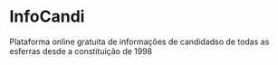 # InfoCandi
 Plataforma online gratuita de informações de candidadso de todas as esferras desde a constituição de 1998
